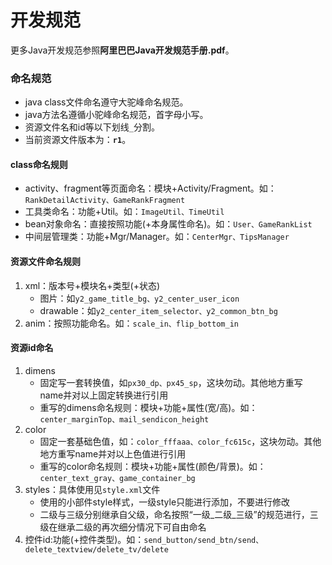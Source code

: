 # 开发规范

更多Java开发规范参照**阿里巴巴Java开发规范手册.pdf**。

### 命名规范
- java class文件命名遵守大驼峰命名规范。
- java方法名遵循小驼峰命名规范，首字母小写。
- 资源文件名和id等以下划线`_`分割。
- 当前资源文件版本为：<strong>`r1`</strong>。

#### class命名规则
- activity、fragment等页面命名：模块+Activity/Fragment。如：`RankDetailActivity、GameRankFragment`
- 工具类命名：功能+Util。如：`ImageUtil、TimeUtil`
- bean对象命名：直接按照功能(+本身属性命名)。如：`User、GameRankList`
- 中间层管理类：功能+Mgr/Manager。如：`CenterMgr、TipsManager`

#### 资源文件命名规则
1. xml：版本号+模块名+类型(+状态)
    - 图片：如`y2_game_title_bg、y2_center_user_icon`
    - drawable：如`y2_center_item_selector、y2_common_btn_bg`
1. anim：按照功能命名。如：`scale_in、flip_bottom_in`

#### 资源id命名
1. dimens
    - 固定写一套转换值，如`px30_dp、px45_sp`，这块勿动。其他地方重写name并对以上固定转换进行引用
    - 重写的dimens命名规则：模块+功能+属性(宽/高)。如：`center_marginTop、mail_sendicon_height`
1. color
    - 固定一套基础色值，如：`color_fffaaa、color_fc615c`，这块勿动。其他地方重写name并对以上色值进行引用
    - 重写的color命名规则：模块+功能+属性(颜色/背景)。如：`center_text_gray、game_container_bg`
1. styles：具体使用见`style.xml`文件
    - 使用的小部件style样式，一级style只能进行添加，不要进行修改
    - 二级与三级分别继承自父级，命名按照“一级_二级_三级”的规范进行，三级在继承二级的再次细分情况下可自由命名
1. 控件id:功能(+控件类型)。如：`send_button/send_btn/send、delete_textview/delete_tv/delete`
